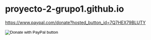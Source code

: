 # proyecto-2-grupo1.github.io

https://www.paypal.com/donate?hosted_button_id=7Q7HEX79BLUTY

<form action="https://www.paypal.com/donate" method="post" target="_top">
<input type="hidden" name="hosted_button_id" value="7Q7HEX79BLUTY" />
<input type="image" src="https://www.paypalobjects.com/es_ES/ES/i/btn/btn_donate_LG.gif" border="0" name="submit" title="PayPal - The safer, easier way to pay online!" alt="Donate with PayPal button" />
<img alt="" border="0" src="https://www.paypal.com/es_ES/i/scr/pixel.gif" width="1" height="1" />
</form>
